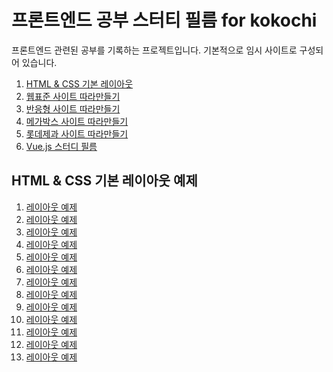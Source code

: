 <h1> 프론트엔드 공부 스터티 필름 for kokochi </h1>
<p> 프론트엔드 관련된 공부를 기록하는 프로젝트입니다. 기본적으로 임시 사이트로 구성되어 있습니다. </p>
<ol>
    <li><a href="#layout">HTML & CSS 기본 레이아웃</a></li>
    <li><a href="https://kokochi66.github.io/StudyFilm_FrontEnd_kokochi/[1]Web_Standard/index.html">웹표준 사이트 따라만들기</a></li>
    <li><a href="https://kokochi66.github.io/StudyFilm_FrontEnd_kokochi/[2]Web_Responsive/layout.html">반응형 사이트 따라만들기</a></li>
    <li><a href="https://kokochi66.github.io/StudyFilm_FrontEnd_kokochi/[3]Web_Corporate/index00.html">메가박스 사이트 따라만들기</a></li>
    <li><a href="https://kokochi66.github.io/StudyFilm_FrontEnd_kokochi/[7]Design_Practice/20210203~20210217-lotteconf/lotteconf.html">롯데제과 사이트 따라만들기</a></li>
    <li><a href="./[9]Vuejs_prj/vue_study1/readme.md">Vue.js 스터디 필름</a></li>
</ol>

<h2 id="layout">HTML & CSS 기본 레이아웃 예제</h2>
<ol>
    <li><a href="https://kokochi66.github.io/StudyFilm_FrontEnd_kokochi/[0]basic_Layout/layout_1.html">레이아웃 예제</a> </li>
    <li><a href="https://kokochi66.github.io/StudyFilm_FrontEnd_kokochi/[0]basic_Layout/layout_2.html">레이아웃 예제</a> </li>
    <li><a href="https://kokochi66.github.io/StudyFilm_FrontEnd_kokochi/[0]basic_Layout/layout_3.html">레이아웃 예제</a> </li>
    <li><a href="https://kokochi66.github.io/StudyFilm_FrontEnd_kokochi/[0]basic_Layout/layout_4.html">레이아웃 예제</a> </li>
    <li><a href="https://kokochi66.github.io/StudyFilm_FrontEnd_kokochi/[0]basic_Layout/layout_5.html">레이아웃 예제</a> </li>
    <li><a href="https://kokochi66.github.io/StudyFilm_FrontEnd_kokochi/[0]basic_Layout/layout_6.html">레이아웃 예제</a> </li>
    <li><a href="https://kokochi66.github.io/StudyFilm_FrontEnd_kokochi/[0]basic_Layout/layout_7.html">레이아웃 예제</a> </li>
    <li><a href="https://kokochi66.github.io/StudyFilm_FrontEnd_kokochi/[0]basic_Layout/layout_8.html">레이아웃 예제</a> </li>
    <li><a href="https://kokochi66.github.io/StudyFilm_FrontEnd_kokochi/[0]basic_Layout/layout_9.html">레이아웃 예제</a> </li>
    <li><a href="https://kokochi66.github.io/StudyFilm_FrontEnd_kokochi/[0]basic_Layout/layout_10.html">레이아웃 예제</a> </li>
    <li><a href="https://kokochi66.github.io/StudyFilm_FrontEnd_kokochi/[0]basic_Layout/layout_11.html">레이아웃 예제</a> </li>
    <li><a href="https://kokochi66.github.io/StudyFilm_FrontEnd_kokochi/[0]basic_Layout/layout_12.html">레이아웃 예제</a> </li>
    <li><a href="https://kokochi66.github.io/StudyFilm_FrontEnd_kokochi/[0]basic_Layout/layout_13.html">레이아웃 예제</a> </li>
</ol>